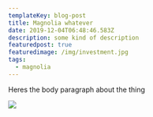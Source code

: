 ```yaml
---
templateKey: blog-post
title: Magnolia whatever
date: 2019-12-04T06:48:46.583Z
description: some kind of description
featuredpost: true
featuredimage: /img/investment.jpg
tags:
  - magnolia
---
```

Heres the body paragraph about the  thing

![](/img/investment.jpg)
